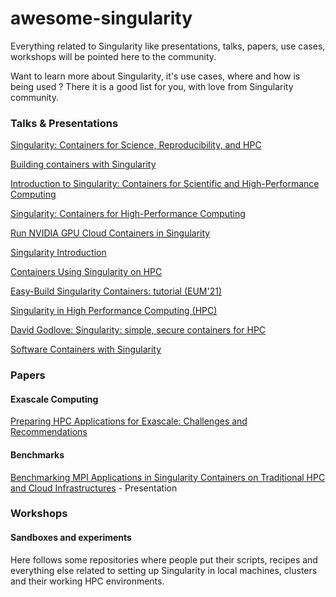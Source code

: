# awesome-singularity
Everything related to Singularity like presentations, talks, papers, use cases, workshops will be pointed here to the community.

Want to learn more about Singularity, it's use cases, where and how is being used ? There it is a good list for you, with love from Singularity community.

### Talks & Presentations

[Singularity: Containers for Science, Reproducibility, and HPC](https://www.youtube.com/watch?v=DA87Ba2dpNM)

[Building containers with Singularity](https://www.youtube.com/watch?v=nrgO3Q8-6hQ)

[Introduction to Singularity: Containers for Scientific and High-Performance Computing](https://www.youtube.com/watch?v=vEjLuX0ClN0)

[Singularity: Containers for High-Performance Computing](https://www.youtube.com/watch?v=a2Yh0t1Azd0)

[Run NVIDIA GPU Cloud Containers in Singularity](https://www.youtube.com/watch?v=iOLVqqHQsBU)

[Singularity Introduction](https://www.youtube.com/watch?v=29NLgM9fnh4)

[Containers Using Singularity on HPC](https://www.youtube.com/watch?v=2Aap7pstFog)

[Easy-Build Singularity Containers: tutorial (EUM'21)](https://www.youtube.com/watch?v=34SFF5Ow7Og)

[Singularity in High Performance Computing (HPC)](https://www.youtube.com/watch?v=z-RtotX0i_0)

[David Godlove: Singularity: simple, secure containers for HPC](https://www.youtube.com/watch?v=cWncCvFM2ak)

[Software Containers with Singularity](https://www.youtube.com/watch?v=xty42A05Wg0)



### Papers 

#### Exascale Computing


[Preparing HPC Applications for Exascale: Challenges and Recommendations](https://core.ac.uk/download/pdf/192519316.pdf)

#### Benchmarks

[Benchmarking MPI Applications in Singularity Containers on Traditional HPC and Cloud Infrastructures](https://www.youtube.com/watch?v=3Q-IS6MFgb4) - Presentation


### Workshops

#### Sandboxes and experiments 

Here follows some repositories where people put their scripts, recipes and everything else related to setting up Singularity in local machines, clusters and their working HPC environments.


